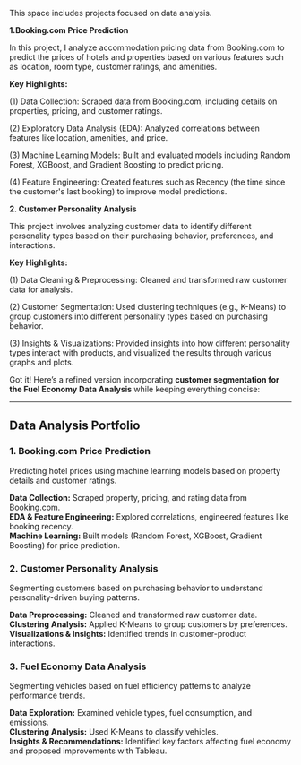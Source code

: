 This space includes projects focused on data analysis.

**1.Booking.com Price Prediction**

  In this project, I analyze accommodation pricing data from Booking.com to predict the prices of hotels and properties based on various features such as location, room type, customer    ratings, and amenities.

  **Key Highlights:**
  
  (1) Data Collection: Scraped data from Booking.com, including details on properties, pricing, and customer ratings.
  
  (2) Exploratory Data Analysis (EDA): Analyzed correlations between features like location, amenities, and price.
  
  (3) Machine Learning Models: Built and evaluated models including Random Forest, XGBoost, and Gradient Boosting to predict pricing.
  
  (4) Feature Engineering: Created features such as Recency (the time since the customer's last booking) to improve model predictions.

**2. Customer Personality Analysis**

  This project involves analyzing customer data to identify different personality types based on their purchasing behavior, preferences, and interactions.
  
  **Key Highlights:**
  
  (1) Data Cleaning & Preprocessing: Cleaned and transformed raw customer data for analysis.
  
  (2) Customer Segmentation: Used clustering techniques (e.g., K-Means) to group customers into different personality types based on purchasing behavior.
  
  (3) Insights & Visualizations: Provided insights into how different personality types interact with products, and visualized the results through various graphs and plots.

  Got it! Here’s a refined version incorporating **customer segmentation for the Fuel Economy Data Analysis** while keeping everything concise:  

---

## **Data Analysis Portfolio**  

### **1. Booking.com Price Prediction**  
Predicting hotel prices using machine learning models based on property details and customer ratings.  

**Data Collection:** Scraped property, pricing, and rating data from Booking.com.  
**EDA & Feature Engineering:** Explored correlations, engineered features like booking recency.  
**Machine Learning:** Built models (Random Forest, XGBoost, Gradient Boosting) for price prediction.  

### **2. Customer Personality Analysis**  
Segmenting customers based on purchasing behavior to understand personality-driven buying patterns.  

**Data Preprocessing:** Cleaned and transformed raw customer data.  
**Clustering Analysis:** Applied K-Means to group customers by preferences.  
**Visualizations & Insights:** Identified trends in customer-product interactions.  

### **3. Fuel Economy Data Analysis**  
Segmenting vehicles based on fuel efficiency patterns to analyze performance trends.  

**Data Exploration:** Examined vehicle types, fuel consumption, and emissions.  
**Clustering Analysis:** Used K-Means to classify vehicles.  
**Insights & Recommendations:** Identified key factors affecting fuel economy and proposed improvements with Tableau.  
